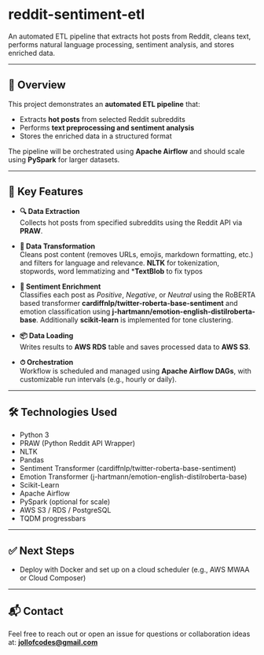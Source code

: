 # reddit-sentiment-etl

An automated ETL pipeline that extracts hot posts from Reddit, cleans text, performs natural language processing, sentiment analysis, and stores enriched data.

---

## 🧠 Overview

This project demonstrates an **automated ETL pipeline** that:

- Extracts **hot posts** from selected Reddit subreddits
- Performs **text preprocessing and sentiment analysis**
- Stores the enriched data in a structured format

The pipeline will be orchestrated using **Apache Airflow** and should scale using **PySpark** for larger datasets.

---

## 🚀 Key Features

- **🔍 Data Extraction**  
  Collects hot posts from specified subreddits using the Reddit API via **PRAW**.

- **🧹 Data Transformation**  
  Cleans post content (removes URLs, emojis, markdown formatting, etc.) and filters for language and relevance. **NLTK** for tokenization, stopwords, word lemmatizing and ***TextBlob** to fix typos

- **🧠 Sentiment Enrichment**  
  Classifies each post as *Positive*, *Negative*, or *Neutral* using the RoBERTA based transformer **cardiffnlp/twitter-roberta-base-sentiment** and emotion classification using  **j-hartmann/emotion-english-distilroberta-base**. Additionally **scikit-learn** is implemented for tone clustering.

- **📦 Data Loading**  
  Writes results to **AWS RDS** table and saves processed data to **AWS S3**.

- **⏱ Orchestration**  
  Workflow is scheduled and managed using **Apache Airflow DAGs**, with customizable run intervals (e.g., hourly or daily).

---

## 🛠 Technologies Used

- Python 3
- PRAW (Python Reddit API Wrapper)
- NLTK
- Pandas
- Sentiment Transformer (cardiffnlp/twitter-roberta-base-sentiment)
- Emotion Transformer (j-hartmann/emotion-english-distilroberta-base)
- Scikit-Learn
- Apache Airflow
- PySpark (optional for scale)
- AWS S3 / RDS / PostgreSQL
- TQDM progressbars

---

## ✅ Next Steps

- Deploy with Docker and set up on a cloud scheduler (e.g., AWS MWAA or Cloud Composer)

---

## 📬 Contact

Feel free to reach out or open an issue for questions or collaboration ideas at: **jollofcodes@gmail.com**
